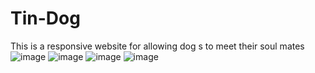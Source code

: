 # Tin-Dog
This is a responsive website for allowing dog s to meet their soul  mates
![image](https://user-images.githubusercontent.com/75058120/185098220-ac373c45-9b06-4c9c-91bf-6f0f4f3a614d.png)
![image](https://user-images.githubusercontent.com/75058120/185098323-4f215a60-28b0-4bfa-b64d-73f9b9b34e62.png)
![image](https://user-images.githubusercontent.com/75058120/185098359-8e13d3b1-b2c8-4091-805f-502259410207.png)
![image](https://user-images.githubusercontent.com/75058120/185098378-4dca626e-9f8c-4c38-9bf5-bf9b28853d2b.png)
